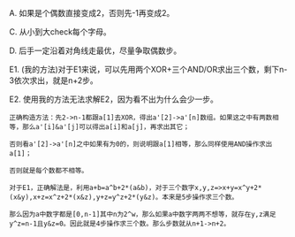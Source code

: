 A. 如果是个偶数直接变成2，否则先-1再变成2。

C. 从小到大check每个字母。

D. 后手一定沿着对角线走最优，尽量争取偶数步。

E1. (我的方法)对于E1来说，可以先用两个XOR+三个AND/OR求出三个数，剩下n-3依次求出，就是n+2步。

E2. 使用我的方法无法求解E2，因为看不出为什么会少一步。

    正确构造方法：先2->n-1都跟a[1]去XOR，得出a'[2]->a'[n]数组。如果这之中有两数相等，那么a'[i]&a'[j]可以得出a[i]和a[j]，再求出其它；
    
    否则看a'[2]->a'[n]之中如果有为0的，则说明跟a[1]相等，那么同样使用AND操作求出a[1]；
    
    否则就是每个数都不相等。
    
    对于E1，正确解法是，利用a+b=a^b+2*(a&b)，对于三个数字x,y,z=>x+y=x^y+2*(x&y),x+z=x^z+2*(x&z),y+z=y^z+2*(y&z)。本来是5步操作求三个数。
    
    那么因为a中数字都是[0,n-1]其中n为2^w，那么如果a中数字两两不想等，就存在y,z满足y^z=n-1且y&z=0。因此就是4步操作求三个数。那么步数就从n+1->n+2。
